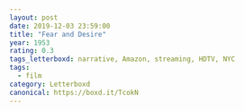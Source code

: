 ```yaml
---
layout: post 
date: 2019-12-03 23:59:00
title: "Fear and Desire"
year: 1953
rating: 0.3
tags_letterboxd: narrative, Amazon, streaming, HDTV, NYC
tags:
  - film
category: Letterboxd
canonical: https://boxd.it/TcokN
---
```

